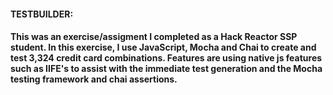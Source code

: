 #### TESTBUILDER:

#### This was an exercise/assigment I completed as a Hack Reactor SSP student.  In this exercise, I use JavaScript, Mocha and Chai to create and test 3,324 credit card combinations.  Features are using native js features such as IIFE's to assist with the immediate test generation and the Mocha testing framework and chai assertions.
